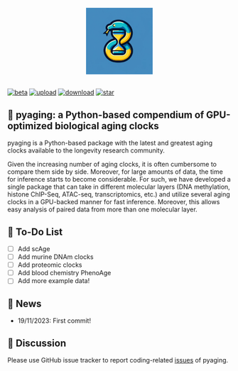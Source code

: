 <p align="center">
  <img height="150" src="logo.png" />
</p>

##

[![beta](https://img.shields.io/badge/status-beta-yellow)](https://github.com/rsinghlab/pyaging)
[![upload](https://img.shields.io/pypi/v/pyaging?logo=PyPI)](https://pypi.org/project/pyaging/) 
[![download](https://static.pepy.tech/badge/pyaging)](https://pepy.tech/project/pyaging)
[![star](https://img.shields.io/github/stars/rsinghlab/pyaging?logo=GitHub&color=red)](https://github.com/rsinghlab/pyaging/stargazers)

<!--
[![build](https://github.com/rsinghlab/pyaging/actions/workflows/python-package.yml/badge.svg)](https://github.com/rsinghlab/pyaging/actions/workflows/python-package.yml)
[![documentation](https://readthedocs.org/projects/pyaging/badge/?version=latest)](https://pyaging.readthedocs.io/en/latest/)
[![upload_python_package](https://github.com/rsinghlab/pyaging/actions/workflows/python-publish.yml/badge.svg)](https://github.com/rsinghlab/pyaging/actions/workflows/python-publish.yml)
[![test](https://github.com/rsinghlab/pyaging/actions/workflows/python-plain-run-test.yml/badge.svg)](https://github.com/rsinghlab/pyaging/actions/workflows/python-plain-run-test.yml)
-->

## 🐍 **pyaging**: a Python-based compendium of GPU-optimized biological aging clocks

pyaging is a Python-based package with the latest and greatest aging clocks available to the longevity research community.

<!--
[Installation](https://dynamo-release.readthedocs.io/en/latest/ten_minutes_to_dynamo.html#how-to-install) - [Ten minutes to dynamo](https://dynamo-release.readthedocs.io/en/latest/ten_minutes_to_dynamo.html) - [Tutorials](https://dynamo-release.readthedocs.io/en/latest/notebooks/Differential_geometry.html) - [API](https://dynamo-release.readthedocs.io/en/latest/API.html) - [Citation](https://www.sciencedirect.com/science/article/pii/S0092867421015774?via%3Dihub) - [Theory](https://dynamo-release.readthedocs.io/en/latest/notebooks/Primer.html)
-->

Given the increasing number of aging clocks, it is often cumbersome to compare them side by side. Moreover, for large amounts of data, the time for inference starts to become considerable. For such, we have developed a single package that can take in different molecular layers (DNA methylation, histone ChIP-Seq, ATAC-seq, transcriptomics, etc.) and utilize several aging clocks in a GPU-backed manner for fast inference. Moreover, this allows easy analysis of paired data from more than one molecular layer. 

## 📝 To-Do List

- [ ] Add scAge
- [ ] Add murine DNAm clocks
- [ ] Add proteomic clocks
- [ ] Add blood chemistry PhenoAge
- [ ] Add more example data!

## 📰 News
* 19/11/2023: First commit!

## 💬 Discussion 
Please use GitHub issue tracker to report coding-related [issues](https://github.com/rsinghlab/pyaging/issues) of pyaging.


